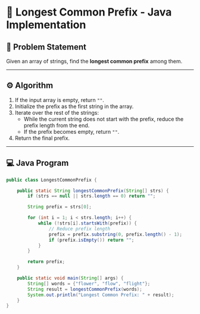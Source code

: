 # 🌟 Longest Common Prefix - Java Implementation

## 📝 Problem Statement
Given an array of strings, find the **longest common prefix** among them.

---

## ⚙️ Algorithm

1. If the input array is empty, return `""`.
2. Initialize the prefix as the first string in the array.
3. Iterate over the rest of the strings:
   - While the current string does not start with the prefix, reduce the prefix length from the end.
   - If the prefix becomes empty, return `""`.
4. Return the final prefix.

---

## 💻 Java Program

```java
public class LongestCommonPrefix {

    public static String longestCommonPrefix(String[] strs) {
        if (strs == null || strs.length == 0) return "";

        String prefix = strs[0];

        for (int i = 1; i < strs.length; i++) {
            while (!strs[i].startsWith(prefix)) {
                // Reduce prefix length
                prefix = prefix.substring(0, prefix.length() - 1);
                if (prefix.isEmpty()) return "";
            }
        }

        return prefix;
    }

    public static void main(String[] args) {
        String[] words = {"flower", "flow", "flight"};
        String result = longestCommonPrefix(words);
        System.out.println("Longest Common Prefix: " + result);
    }
}

